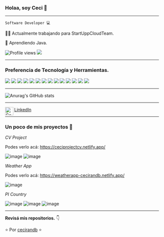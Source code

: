 ### Holaa, soy Ceci 👋

---

`Software Developer 💻`
 
 👩‍💻 Actualmente trabajando para StartUppCloudTeam.
 
 🌱 Aprendiendo Java.

![Profile views](https://gpvc.arturio.dev/cecirandb)  <img src="https://img.shields.io/github/followers/cecirandb?label=Follow" style=" float:left, margin-right:10px" />

---


### Preferencia de Tecnología y Herramientas.

<img src = "https://img.shields.io/badge/-HTML5-E34F26?style=flat&logo=html5&logoColor=white"> <img src = "https://img.shields.io/badge/-CSS3-1572B6?style=flat&logo=css3&logoColor=white">
<img src="https://img.shields.io/badge/-JavaScript-eed718?style=flat&logo=javascript&logoColor=ffffff">
<img src="https://img.shields.io/badge/-Node.js-3C873A?style=flat&logo=Node.js&logoColor=white">
<img src="https://img.shields.io/badge/-React-000000?style=flat&logo=react&logoColor=00c8ff">
<img src="https://img.shields.io/badge/-Redux-6a72d1?style=flat&logo=redux&logoColor=ffffff">
<img src="https://img.shields.io/badge/-Express.js-787878?style=flat&logo=express&logoColor=ffffff">
<img src="https://img.shields.io/badge/-Sequelize-1798CD?style=flat&logo=sequelize&logoColor=ffffff">
<img src="https://img.shields.io/badge/-PostgreSQL-336791?style=flat&logo=PostgreSQL&logoColor=ffffff">
<img src="http://img.shields.io/badge/-Git-F1502F?style=flat&logo=git&logoColor=FFFFFF">
<img src="https://img.shields.io/badge/-Apex%20SalesForce-1798c1?style=flat&logo=salesforce&logoColor=ffffff">
<img src="http://img.shields.io/badge/-Git-F1502F?style=flat&logo=git&logoColor=FFFFFF">
<img src="https://img.shields.io/badge/-Jira-0052cc?style=flat&logo=jirasoftware&logoColor=ffffff">
<img src="https://img.shields.io/badge/-Microsoft%20Teams-505AC9?style=flat&logo=microsoftteams&logoColor=ffffff">

---

![Anurag's GitHub stats](https://github-readme-stats.vercel.app/api?username=cecirandb&theme=ayu-mirage=true)

---


<img align="left" alt="Cecilia Cuello | LinkedIn" width="27px" src="https://user-images.githubusercontent.com/87193132/181416515-7a889ba4-bc7f-42c5-a8dd-84b2c9e39384.png" href="https://www.linkedin.com/in/ceciliacuello/"/> <a href="https://www.linkedin.com/in/ceciliacuello/">LinkedIn</a>


---
### Un poco de mis proyectos :loudspeaker: 

*CV Project*

Podes verlo acá: https://ceciprojectcv.netlify.app/

![image](https://user-images.githubusercontent.com/87193132/180669459-77d11c69-4414-41f2-8d7c-6ec9ef390500.png)
![image](https://user-images.githubusercontent.com/87193132/180669530-dbf31a1e-e56d-45f8-b7ef-5831472d91ea.png)

*Weather App*

Podes verlo acá: https://weatherapp-cecirandb.netlify.app/

![image](https://user-images.githubusercontent.com/87193132/180669622-561c88d6-38e6-4700-a379-b520cf5cc74b.png)

*PI Country*

![image](https://user-images.githubusercontent.com/87193132/181423521-acd6a695-966e-4555-99ad-714ed6283351.png)
![image](https://user-images.githubusercontent.com/87193132/181423653-a4db3378-9688-433f-8085-d18f273aa0d1.png)
![image](https://user-images.githubusercontent.com/87193132/181423596-7a71b099-cd8f-41bd-92e8-6cc0fb3a9360.png)

---

**Revisá mis repositorios.** 👇

:star: Por [cecirandb](https://github.com/cecirandb) :star:

[twitter]: https://twitter.com/cecirandb
[instagram]: https://www.instagram.com/cecirandb/
[linkedin]: https://www.linkedin.com/in/cecilia-cuello/
